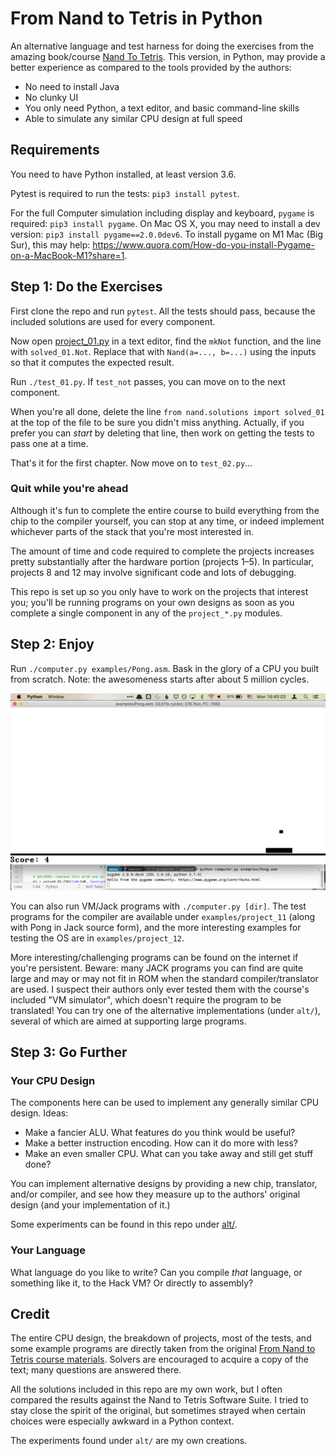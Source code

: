 # From Nand to Tetris in Python

An alternative language and test harness for doing the exercises from the amazing book/course
[Nand To Tetris](https://www.nand2tetris.org). This version, in Python, may provide a better
experience as compared to the tools provided by the authors:

* No need to install Java
* No clunky UI
* You only need Python, a text editor, and basic command-line skills
* Able to simulate any similar CPU design at full speed


## Requirements

You need to have Python installed, at least version 3.6.

Pytest is required to run the tests: `pip3 install pytest`.

For the full Computer simulation including display and keyboard, `pygame` is required:
`pip3 install pygame`. On Mac OS X, you may need to install a dev version:
`pip3 install pygame==2.0.0dev6`. To install pygame on M1 Mac (Big Sur), this may help:
https://www.quora.com/How-do-you-install-Pygame-on-a-MacBook-M1?share=1.


## Step 1: Do the Exercises

First clone the repo and run `pytest`. All the tests should pass, because the included solutions
are used for every component.

Now open [project_01.py](project_01.py) in a text editor, find the `mkNot` function, and the line
with `solved_01.Not`. Replace that with `Nand(a=..., b=...)` using the inputs so that it computes
the expected result.

Run `./test_01.py`. If `test_not` passes, you can move on to the next component.

When you're all done, delete the line `from nand.solutions import solved_01` at the top of the
file to be sure you didn't miss anything. Actually, if you prefer you can _start_ by deleting that
line, then work on getting the tests to pass one at a time.

That's it for the first chapter. Now move on to `test_02.py`…

### Quit while you're ahead

Although it's fun to complete the entire course to build everything from the chip to the
compiler yourself, you can stop at any time, or indeed implement whichever parts of the
stack that you're most interested in.

The amount of time and code required to complete the projects increases pretty substantially
after the hardware portion (projects 1–5). In particular, projects 8 and 12 may involve
significant code and lots of debugging.

This repo is set up so you only have to work on the projects that interest you; you'll be
running programs on your own designs as soon as you complete a single component in any of the
`project_*.py` modules.


## Step 2: Enjoy

Run `./computer.py examples/Pong.asm`. Bask in the glory of a CPU you built from scratch.
Note: the awesomeness starts after about 5 million cycles.

![Pong screenshot](examples/Pong.png)

You can also run VM/Jack programs with `./computer.py [dir]`. The test programs for the
compiler are available under `examples/project_11` (along with Pong in Jack source form),
and the more interesting examples for testing the OS are in `examples/project_12`.

More interesting/challenging programs can be found on the internet if you're persistent.
Beware: many JACK programs you can find are quite large and may or may not fit in ROM when
the standard compiler/translator are used. I suspect their authors only ever tested them with
the course's included "VM simulator", which doesn't require the program to be translated!
You can try one of the alternative implementations (under `alt/`), several of which are
aimed at supporting large programs.


## Step 3: Go Further


### Your CPU Design

The components here can be used to implement any generally similar CPU design. Ideas:

- Make a fancier ALU. What features do you think would be useful?
- Make a better instruction encoding. How can it do more with less?
- Make an even smaller CPU. What can you take away and still get stuff done?

You can implement alternative designs by providing a new chip, translator, and/or compiler,
and see how they measure up to the authors' original design (and your implementation of it.)

Some experiments can be found in this repo under [alt/](alt/README.md).

### Your Language

What language do you like to write? Can you compile _that_ language, or something like it, to
the Hack VM? Or directly to assembly?


## Credit

The entire CPU design, the breakdown of projects, most of the tests, and some example programs
are directly taken from  the original
[From Nand to Tetris course materials](https://www.nand2tetris.org/course). Solvers are encouraged
to acquire a copy of the text; many questions are answered there.

All the solutions included in this repo are my own work, but I often compared the results against
the Nand to Tetris Software Suite. I tried to stay close the spirit of the original, but sometimes
strayed when certain choices were especially awkward in a Python context.

The experiments found under `alt/` are my own creations.
